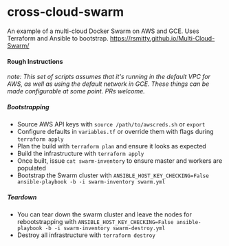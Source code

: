 # cross-cloud-swarm
An example of a multi-cloud Docker Swarm on AWS and GCE. Uses Terraform and Ansible to bootstrap.
https://rsmitty.github.io/Multi-Cloud-Swarm/

#### Rough Instructions

*note: This set of scripts assumes that it's running in the default VPC for AWS, as well as using the default network in GCE. These things can be made configurable at some point. PRs welcome.*

##### Bootstrapping
- Source AWS API keys with `source /path/to/awscreds.sh` or `export`
- Configure defaults in `variables.tf` or override them with flags during `terraform apply`
- Plan the build with `terraform plan` and ensure it looks as expected
- Build the infrastructure with `terraform apply`
- Once built, issue `cat swarm-inventory` to ensure master and workers are populated
- Bootstrap the Swarm cluster with `ANSIBLE_HOST_KEY_CHECKING=False ansible-playbook -b -i swarm-inventory swarm.yml`

##### Teardown
- You can tear down the swarm cluster and leave the nodes for rebootstrapping with `ANSIBLE_HOST_KEY_CHECKING=False ansible-playbook -b -i swarm-inventory swarm-destroy.yml`
- Destroy all infrastructure with `terraform destroy`
